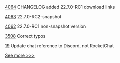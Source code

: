 
[4064](https://github.com/hyperledger/besu/pull/4064) CHANGELOG added 22.7.0-RC1 download links

[4063](https://github.com/hyperledger/besu/pull/4063) 22.7.0-RC2-snapshot

[4062](https://github.com/hyperledger/besu/pull/4062) 22.7.0-RC1 non-snapshot version

[3508](https://github.com/hyperledger/fabric/pull/3508) Correct typos

[19](https://github.com/hyperledger/aries/pull/19) Update chat reference to Discord, not RocketChat


[See more >>>](https://start-here.hyperledger.org/pull-requests)
